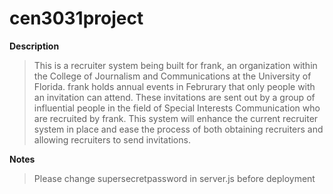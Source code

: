 cen3031project
==============
**Description**
>This is a recruiter system being built for frank, an organization within the College of Journalism and Communications at the University of Florida.  frank holds annual events in Februrary that only people with an invitation can attend.  These invitations are sent out by a group of influential people in the field of Special Interests Communication who are recruited by frank.  This system will enhance the current recruiter system in place and ease the process of both obtaining recruiters and allowing recruiters to send invitations.

**Notes**
>Please change supersecretpassword in server.js before deployment
